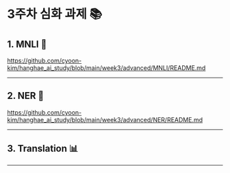 # 3주차 심화 과제 📚

## 1. MNLI 📝
https://github.com/cyoon-kim/hanghae_ai_study/blob/main/week3/advanced/MNLI/README.md

---

## 2. NER 📂
https://github.com/cyoon-kim/hanghae_ai_study/blob/main/week3/advanced/NER/README.md

---

## 3. Translation 📊

---
